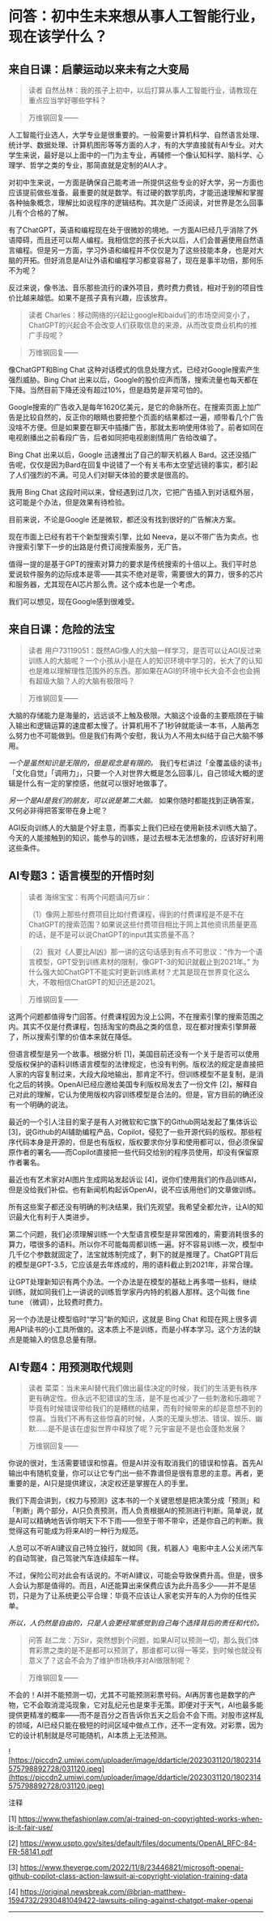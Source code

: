 # 问答：初中生未来想从事人工智能行业，现在该学什么？

## 来自日课：启蒙运动以来未有之大变局

> 读者 自然丛林：我的孩子上初中，以后打算从事人工智能行业，请教现在重点应当学好哪些学科？

> 万维钢回复——

人工智能行业选人，大学专业是很重要的。一般需要计算机科学、自然语言处理、统计学、数据处理、计算机图形等等方面的人才，有的大学直接就有AI专业。对大学生来说，最好是以上面中的一门为主专业，再辅修一个像认知科学、脑科学、心理学、哲学之类的专业，那简直就是定制的AI人才。

对初中生来说，一方面是确保自己能考进一所提供这些专业的好大学，另一方面也应该提前做些准备。最重要的就是数学。有过硬的数学肌肉，才能迅速理解和掌握各种抽象概念，理解比如说程序的逻辑结构。其次是广泛阅读，对世界是怎么回事儿有个合格的了解。

有了ChatGPT，英语和编程现在处于很微妙的境地。一方面AI已经几乎消除了外语障碍，而且还可以帮人编程。我相信您的孩子长大以后，人们会普遍使用自然语言编程。但是另一方面，学习外语和编程并不仅仅是为了这些技能本身，也是对大脑的开拓。但好消息是AI让外语和编程学习都变容易了，现在是事半功倍，那何乐不为呢？

反过来说，像书法、音乐那些流行的课外项目，费时费力费钱，相对于别的项目性价比越来越低。如果不是孩子真有兴趣，应该放弃。

> 读者 Charles：移动网络的兴起让google和baidu们的市场空间变小了，ChatGPT的兴起会不会改变人们获取信息的来源，从而改变商业机构的推广手段呢？

> 万维钢回复——

像ChatGPT和Bing Chat 这种对话模式的信息处理方式，已经对Google搜索产生强烈威胁。Bing Chat 出来以后，Google的股价应声而落，搜索流量也每天都在下降。当然目前下降还没有超过10%，但是趋势是非常可怕的。

Google搜索的广告收入是每年1620亿美元，是它的命脉所在。在搜索页面上加广告是比较自然的，反正你的眼睛也要把整个页面的结果都过一遍，顺带看几个广告没啥不方便。但是如果要在聊天中插播广告，那就太影响使用体验了。前者如同在电视剧播出之前看段广告，后者如同把电视剧剧情用广告给改编了。

Bing Chat 出来以后，Google 迅速推出了自己的聊天机器人 Bard。这还没插广告呢，仅仅是因为Bard在回复中说错了一个有关韦布太空望远镜的事实，都引起了人们强烈的不满。可见人们对聊天体验的要求是很高的。

我用 Bing Chat 这段时间以来，曾经遇到过几次，它把广告插入到对话框外层，这可能是个办法，但是效果有待检验。

目前来说，不论是Google 还是微软，都还没有找到很好的广告解决方案。

现在市面上已经有若干个新型搜索引擎，比如 Neeva，是以不带广告为卖点。也许搜索引擎下一步的出路是付费订阅搜索服务，无广告。

值得一提的是基于GPT的搜索对算力的要求是传统搜索的十倍以上。我们平时总爱说软件服务的边际成本是零——其实不绝对是零，需要很大的算力，很多的芯片和服务器，尤其现在AI芯片那么贵。这个成本也是一个考虑。

我们可以想见，现在Google感到很难受。

## 来自日课：危险的法宝

> 读者 用户73119051：既然AGI像人的大脑一样学习，是否可以让AGI反过来训练人的大脑呢？一个小孩从小是在人的知识环境中学习的，长大了的认知也是难以理解理性范围外的东西。那如果在AGI的环境中长大会不会也会拥有超级大脑？人的大脑有极限吗？

> 万维钢回复——

大脑的存储能力是海量的，远远谈不上触及极限。大脑这个设备的主要瓶颈在于输入输出和逻辑运算的速度都太慢了。计算机用不了1秒钟就能读一本书，人脑再怎么努力也不可能做到。但是我们有两个安慰，我认为人不用太纠结于自己大脑不够用。

 *一个是虽然知识是无限的，但是观念是有限的。* 我们专栏讲过「全覆盖级的读书」「文化自觉」「调用力」，只要一个人对世界大概是怎么回事儿，自己领域大概的逻辑是什么有一定的掌控感，他就可以很好地做事了。

 *另一个是AI是我们的朋友，可以说是第二大脑。* 如果你随时都能找到正确答案，又何必非得把答案带在身上呢？

AGI反向训练人的大脑是个好主意，而事实上我们已经在使用新技术训练大脑了。今天的人能接触到的知识，能参与的训练，是过去根本无法想象的，应该好好利用这些条件。

## AI专题3：语言模型的开悟时刻

> 读者 海绵宝宝：有两个问题请问万sir：
> 
> （1）像网上那些付费项目比如付费课程，得到的付费课程是不是不在ChatGPT的搜索范围？如果说这些付费项目相比于网上其他资讯质量更高的话，是不是可以说ChatGPT的input其实质量不高？

> （2）我对《人要比AI凶》那一讲的这句话感到有点不可思议：“作为一个语言模型，GPT受到训练素材的限制，像GPT-3的知识就截止到2021年。” 为什么强大如ChatGPT不能实时更新训练素材？尤其是现在世界变化这么大，不敢相信ChatGPT的知识还是2021。

> 万维钢回复——

这两个问题都值得专门回答。付费课程因为没上公网，不在搜索引擎的搜索范围之内。其实不仅是付费课程，包括淘宝的商品之类的信息，现在都对搜索引擎屏蔽了，所以搜索引擎的价值本来就在降低。

但语言模型是另一个故事。根据分析 [1]，美国目前还没有一个关于是否可以使用受版权保护的语料训练语言模型的法律规定，也没有判例。版权法的规定是直接把人家的内容复制过来，大段大段地输出，那肯定不行。但训练模型不是复制，是消化之后的转换。OpenAI已经应邀给美国专利版权局发去了一份文件 [2]，解释自己对此的理解，它认为使用版权内容训练模型是合法的。但是，官方目前的确还没有一个明确的说法。

最近的一个引人注目的案子是有人对微软和它旗下的Github网站发起了集体诉讼 [3]，说Github的AI辅助编程产品，Copilot，侵犯了一些开源代码的版权。那些程序代码本身是开源的，但是也有版权，版权要求你分享和使用都可以，但必须保留原作者的署名——而Copilot直接把一些代码交给别的程序员使用，却没有保留原作者署名。

最近也有艺术家对AI图片生成网站发起诉讼 [4]，说你们使用我们的作品训练AI，但是没给我们补偿。也有新闻机构起诉OpenAI，说不应该用他们的文章做训练。

所有这些案子都还没有明确的判决结果，我们先观望。我希望全都允许，让AI的知识最大化有利于人类进步。

第二个问题，我们必须理解训练一个大型语言模型是非常困难的，需要消耗很多的算力，喂很多的语料。所以你不可能每周都训练一遍。好不容易训练一次，模型中几千亿个参数就固定了，法宝就炼制完成了，剩下的就是推理了。ChatGPT背后的模型是GPT-3.5，它应该是去年炼成的，用的语料截止到2021年，非常合理。

让GPT处理新知识有两个办法。一个办法是在模型的基础上再多喂一些料，继续训练，就如同我们上一讲说的训练哲学家丹内特的机器人那样。这个叫做 fine tune （微调），比较费时费力。

另一个办法是让模型临时“学习”新的知识，这就是 Bing Chat 和现在网上很多调用API读书的小工具所做的。这本质上不是训练，而是小样本学习。这个方法的缺点是能输入的信息总量有限。

## AI专题4：用预测取代规则

> 读者 菜菜：当未来AI替代我们做出最佳决定的时候，我们的生活更有秩序更有确定性。但永远不犯错误的生活，是不是也减少了一些刺激和乐趣呢？毕竟有时候错误带给我们的是糟糕的结果，而有时候带来的却是意想不到的惊喜。当我们不再有这些惊喜的时候，人类的无厘头想法、错误、娱乐、幽默……是不是该在虚拟世界中释放了呢？元宇宙是不是也会蓬勃发展？

> 万维钢回复——

你说的很对，生活需要错误和惊喜。但是AI并没有取消我们的错误和惊喜。首先AI输出中有随机变量，你可以让它专门出一些不靠谱但是很有意思的主意。再者，更重要的是，AI只是提供建议，决定权还是掌握在人的手里。

我们下周会讲到，《权力与预测》这本书的一个关键思想是把决策分成「预测」和「判断」两个部分，AI只负责预测，而人负责根据AI的预测进行判断。简单说，就是AI可以精确地告诉你明天下不下雨——但至于带不带伞，还是你自己的判断。我觉得这有可能成为将来AI的一种行为规范。

人总可以不听AI建议自己特立独行，就如同《我，机器人》电影中主人公关闭汽车的自动驾驶，自己驾驶汽车连续超车一样。

不过，保险公司对此会有话说的。不听AI建议，可能会导致保费升高。但是，很多人会认为那是值得的。而且，AI还能算出来保费应该为此升高多少——并不是惩罚，只是为了让系统更公平合理：毕竟不应该让人家老实开车的人为你的任性买单。

 *所以，人仍然是自由的，只是人会更经常感觉到自己每个选择背后的责任和代价。*

> 问答 赵二龙：万Sir，突然想到个问题，如果AI可以预测一切，那么我们体育彩票之类的是不是都可以预测了，那谁都可以得一等奖，到时候也就没有意义了？这会不会为了维护市场秩序对AI做限制呢？

> 万维钢回复——

不会的！AI并不能预测一切，尤其不可能预测彩票号码。AI再厉害也是数学的产物，它不会取消混沌现象，它对乱纪元也是束手无策。即便对于天气，AI也最多能提供更精准的概率——而不是百分之百告诉你五天之后会不会下雨。对股市这样乱的领域，AI已经只能在极短的时间区域中做点工作，还不一定有效。对彩票，因为它的设计机制就是尽可能随机，AI本质上无法预测。

![https://piccdn2.umiwi.com/uploader/image/ddarticle/2023031120/1802314575798892728/031120.jpeg](https://piccdn2.umiwi.com/uploader/image/ddarticle/2023031120/1802314575798892728/031120.jpeg)

注释

[1] https://www.thefashionlaw.com/ai-trained-on-copyrighted-works-when-is-it-fair-use/

[2] https://www.uspto.gov/sites/default/files/documents/OpenAI_RFC-84-FR-58141.pdf

[3] https://www.theverge.com/2022/11/8/23446821/microsoft-openai-github-copilot-class-action-lawsuit-ai-copyright-violation-training-data

[4] https://original.newsbreak.com/@brian-matthew-1594732/2930481049422-lawsuits-piling-against-chatgpt-maker-openai

---

